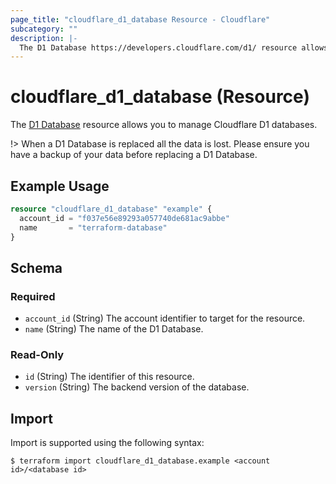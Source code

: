 ```yaml
---
page_title: "cloudflare_d1_database Resource - Cloudflare"
subcategory: ""
description: |-
  The D1 Database https://developers.cloudflare.com/d1/ resource allows you to manage Cloudflare D1 databases.
---
```


# cloudflare_d1_database (Resource)

The [D1 Database](https://developers.cloudflare.com/d1/) resource allows you to manage Cloudflare D1 databases.

!> When a D1 Database is replaced all the data is lost. Please ensure you have a
   backup of your data before replacing a D1 Database.


## Example Usage

```terraform
resource "cloudflare_d1_database" "example" {
  account_id = "f037e56e89293a057740de681ac9abbe"
  name       = "terraform-database"
}
```
<!-- schema generated by tfplugindocs -->
## Schema

### Required

- `account_id` (String) The account identifier to target for the resource.
- `name` (String) The name of the D1 Database.

### Read-Only

- `id` (String) The identifier of this resource.
- `version` (String) The backend version of the database.

## Import


Import is supported using the following syntax:

```shell
$ terraform import cloudflare_d1_database.example <account id>/<database id>
```
